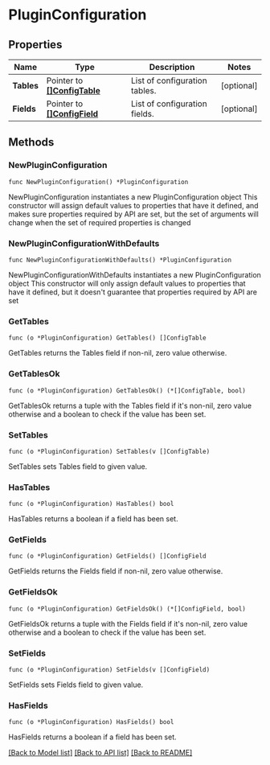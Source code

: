 # PluginConfiguration

## Properties

Name | Type | Description | Notes
------------ | ------------- | ------------- | -------------
**Tables** | Pointer to [**[]ConfigTable**](ConfigTable.md) | List of configuration tables. | [optional] 
**Fields** | Pointer to [**[]ConfigField**](ConfigField.md) | List of configuration fields. | [optional] 

## Methods

### NewPluginConfiguration

`func NewPluginConfiguration() *PluginConfiguration`

NewPluginConfiguration instantiates a new PluginConfiguration object
This constructor will assign default values to properties that have it defined,
and makes sure properties required by API are set, but the set of arguments
will change when the set of required properties is changed

### NewPluginConfigurationWithDefaults

`func NewPluginConfigurationWithDefaults() *PluginConfiguration`

NewPluginConfigurationWithDefaults instantiates a new PluginConfiguration object
This constructor will only assign default values to properties that have it defined,
but it doesn't guarantee that properties required by API are set

### GetTables

`func (o *PluginConfiguration) GetTables() []ConfigTable`

GetTables returns the Tables field if non-nil, zero value otherwise.

### GetTablesOk

`func (o *PluginConfiguration) GetTablesOk() (*[]ConfigTable, bool)`

GetTablesOk returns a tuple with the Tables field if it's non-nil, zero value otherwise
and a boolean to check if the value has been set.

### SetTables

`func (o *PluginConfiguration) SetTables(v []ConfigTable)`

SetTables sets Tables field to given value.

### HasTables

`func (o *PluginConfiguration) HasTables() bool`

HasTables returns a boolean if a field has been set.

### GetFields

`func (o *PluginConfiguration) GetFields() []ConfigField`

GetFields returns the Fields field if non-nil, zero value otherwise.

### GetFieldsOk

`func (o *PluginConfiguration) GetFieldsOk() (*[]ConfigField, bool)`

GetFieldsOk returns a tuple with the Fields field if it's non-nil, zero value otherwise
and a boolean to check if the value has been set.

### SetFields

`func (o *PluginConfiguration) SetFields(v []ConfigField)`

SetFields sets Fields field to given value.

### HasFields

`func (o *PluginConfiguration) HasFields() bool`

HasFields returns a boolean if a field has been set.


[[Back to Model list]](../README.md#documentation-for-models) [[Back to API list]](../README.md#documentation-for-api-endpoints) [[Back to README]](../README.md)


